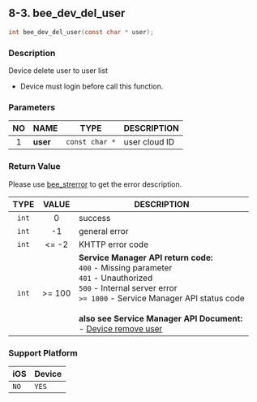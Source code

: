 ## 8-3. bee_dev_del_user

```c
int bee_dev_del_user(const char * user);
```

### Description

Device delete user to user list

* Device must login before call this function.

### Parameters

| NO | NAME | TYPE | DESCRIPTION |
| :---: | --- | --- | --- |
| 1 | **user** | `const char *` | user cloud ID |

### Return Value

Please use [bee_strerror](../03_Information/3.5_bee_strerror.md) to get the error description.

| TYPE | VALUE | DESCRIPTION |
| :---: | :---: | --- |
| `int` | 0 | success |
| `int` | -1 | general error |
| `int` | <= -2 | KHTTP error code |
| `int` | >= 100 | **Service Manager API return code:**<br> `400` - Missing parameter<br> `401` - Unauthorized<br> `500` - Internal server error<br> `>= 1000` - Service Manager API status code <br><br> **also see Service Manager API Document:**<br> - [Device remove user](https://docs.google.com/a/gemteks.com/document/d/1Ve6e-1oF0yb-MAV8Kh6kBTny0wTrK8BHDCqNcV7gZE4/edit#heading=h.d8mamyk2g9m2) |

### Support Platform

| iOS | Device |
| --- | --- |
| `NO` | `YES` |
